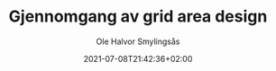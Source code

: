 ---
author: "Ole Halvor Smylingsås"
description: ""
pageresources: []
categories: []
tags: []     
slug: ""
title: "Gjennomgang av grid area design"
date: 2021-07-08T21:42:36+02:00
draft: false
comments: false
---